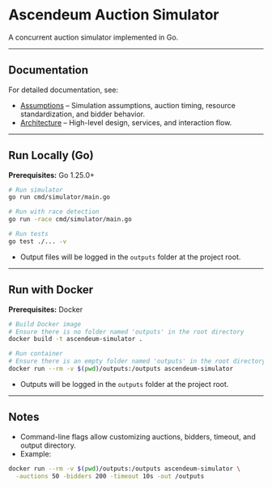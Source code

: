 # Ascendeum Auction Simulator

A concurrent auction simulator implemented in Go.

---

## Documentation

For detailed documentation, see:

- [Assumptions](docs/assumptions.md) – Simulation assumptions, auction timing, resource standardization, and bidder behavior.
- [Architecture](docs/architecture.md) – High-level design, services, and interaction flow.

---

## Run Locally (Go)

**Prerequisites:** Go 1.25.0+

```bash
# Run simulator
go run cmd/simulator/main.go

# Run with race detection
go run -race cmd/simulator/main.go

# Run tests
go test ./... -v
````

* Output files will be logged in the `outputs` folder at the project root.

---

## Run with Docker

**Prerequisites:** Docker

```bash
# Build Docker image
# Ensure there is no folder named 'outputs' in the root directory
docker build -t ascendeum-simulator .

# Run container
# Ensure there is an empty folder named 'outputs' in the root directory
docker run --rm -v $(pwd)/outputs:/outputs ascendeum-simulator
```

* Outputs will be logged in the `outputs` folder at the project root.

---

## Notes

* Command-line flags allow customizing auctions, bidders, timeout, and output directory.
* Example:

```bash
docker run --rm -v $(pwd)/outputs:/outputs ascendeum-simulator \
  -auctions 50 -bidders 200 -timeout 10s -out /outputs
```